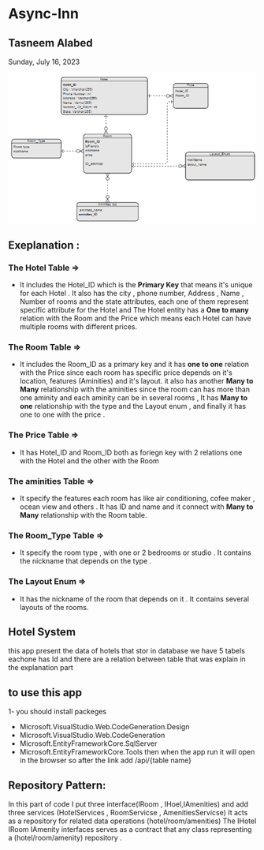 # Async-Inn

## Tasneem Alabed

Sunday, July 16, 2023

![imgErd](img1.png)

## Exeplanation :
### The Hotel Table =>
+ It includes the Hotel_ID which is the **Primary Key** that means it's unique for each Hotel . It also has the city , phone number, Address , Name , Number of rooms and the state attributes, each one of them represent specific attribute for the Hotel and The Hotel entity has a **One to many** relation with the Room and the Price which means each Hotel can have multiple rooms with different prices.

### The Room Table => 
+ It includes the Room_ID as a primary key and it has **one to one** relation with the Price since each room has specific price depends on it's location, features (Aminities) and it's layout. it also has another **Many to Many** relationship with the aminities since the room can has more than one aminity and each aminity can be in several rooms , It has **Many to one** relationship with the type and the Layout enum , and finally it has one to one with the price .

### The Price Table => 
+ It has Hotel_ID and Room_ID both as foriegn key with 2 relations one with the Hotel and the other with the Room

### The aminities Table => 
+ It specify the features each room has like air conditioning, cofee maker , ocean view and others . It has ID and name and it connect with **Many to Many** relationship with the Room table.

### The Room_Type Table => 
+ It specify the room type , with one or 2 bedrooms or studio . It contains the nickname that depends on the type .

### The Layout Enum => 
+ It has the nickname of the room that depends on it . It contains several layouts of the rooms.

## Hotel System 
this app present the data of hotels that stor in database 
we have 5 tabels eachone has Id  and there are a relation between table that was
explain in the explanation part 

## to use this app

1- you should install packeges 

- Microsoft.VisualStudio.Web.CodeGeneration.Design
- Microsoft.VisualStudio.Web.CodeGeneration
- Microsoft.EntityFrameworkCore.SqlServer
- Microsoft.EntityFrameworkCore.Tools
 then when the app run it will open in the browser so 
after the link add /api/{table name}

## Repository Pattern:
In this part of code I put three interface(IRoom , IHoel,IAmenities) and add
three services (HotelServices , RoomServicse , AmenitiesServicse)
It acts as a repository for related data operations (hotel/room/amenities)
The IHotel IRoom IAmenity interfaces serves as a contract that any class representing a (hotel/room/amenity) repository .



